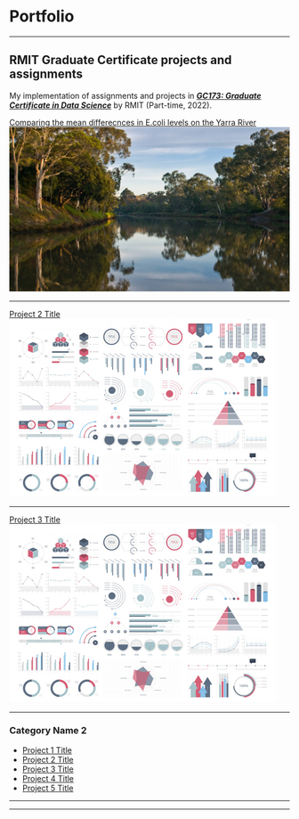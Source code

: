 # Portfolio

---

## RMIT Graduate Certificate projects and assignments  
My implementation of assignments and projects in [***GC173: Graduate Certificate in Data Science***](https://www.rmit.edu.au/study-with-us/levels-of-study/postgraduate-study/graduate-certificates/graduate-certificate-in-data-science-gc173) by RMIT (Part-time, 2022).

[Comparing the mean differecnces in E.coli levels on the Yarra River](https://rpubs.com/A-L-E-X/980767)
<img src="images/Upstream-view-Yarra-River-1920x1124.jpeg?raw=true"/>

---
[Project 2 Title](/pdf/sample_presentation.pdf)
<img src="images/dummy_thumbnail.jpg?raw=true"/>

---
[Project 3 Title](http://example.com/)
<img src="images/dummy_thumbnail.jpg?raw=true"/>

---

### Category Name 2

- [Project 1 Title](http://example.com/)
- [Project 2 Title](http://example.com/)
- [Project 3 Title](http://example.com/)
- [Project 4 Title](http://example.com/)
- [Project 5 Title](http://example.com/)

---




---
<p style="font-size:11px">
<!-- Remove above link if you don't want to attibute -->
